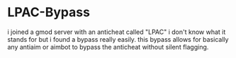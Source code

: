 # LPAC-Bypass
i joined a gmod server with an anticheat called "LPAC" i don't know what it stands for but i found a bypass really easily. this bypass allows for basically any antiaim or aimbot to bypass the anticheat without silent flagging.

